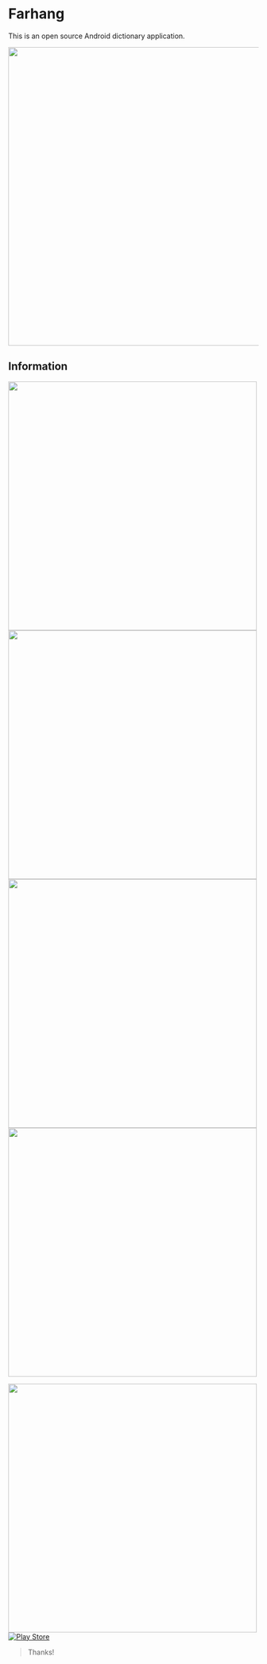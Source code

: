 # Farhang
This is an open source Android dictionary application.

<img src="https://github.com/boronov/farhang/raw/master/screenshots/desc.png"  width="600"/>

## Information

<img src="https://github.com/boronov/farhang/raw/master/screenshots/screen1.png" height="500" />

<img src="https://github.com/boronov/farhang/raw/master/screenshots/screen2.png" height="500" />

<img src="https://github.com/boronov/farhang/raw/master/screenshots/screen3.png" height="500" />

<img src="https://github.com/boronov/farhang/raw/master/screenshots/screen4.png" height="500" />


<img src="https://github.com/boronov/farhang/raw/master/screenshots/screen5.png" height="500" />[![Play Store](https://www.google.com/photos/about/static/images/badge_google_play_36dp.svg)](https://play.google.com/store/apps/details?id=tj.boronov.farhang)

> Thanks!
